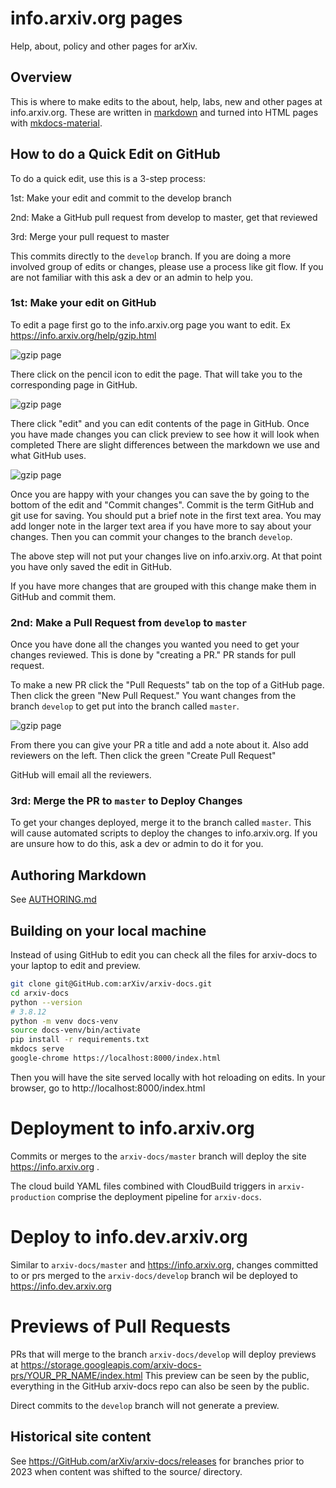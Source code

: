 # info.arxiv.org pages

Help, about, policy and other pages for arXiv.

## Overview

This is where to make edits to the about, help, labs, new and other pages at
info.arxiv.org. These are written in
[markdown](https://daringfireball.net/projects/markdown/) and turned into HTML
pages with [mkdocs-material](https://squidfunk.GitHub.io/mkdocs-material/).

## How to do a Quick Edit on GitHub

To do a quick edit, use this is a 3-step process:

1st: Make your edit and commit to the develop branch

2nd: Make a GitHub pull request from develop to master, get that reviewed

3rd: Merge your pull request to master

This commits directly to the `develop` branch. If you are doing a more involved
group of edits or changes, please use a process like git flow. If you are not
familiar with this ask a dev or an admin to help you.

### 1st: Make your edit on GitHub
To edit a page first go to the info.arxiv.org page you want to edit. Ex https://info.arxiv.org/help/gzip.html

![gzip page](non-info/help-info-page.png)

There click on the pencil icon to edit the page. That will take you to the corresponding page in GitHub.

![gzip page](non-info/help-github1.png)

There click "edit" and you can edit contents of the page in GitHub. Once you
have made changes you can click preview to see how it will look when completed
There are slight differences between the markdown we use and what
GitHub uses.

![gzip page](non-info/help-github2.png)

Once you are happy with your changes you can save the by going to the bottom of
the edit and "Commit changes". Commit is the term GitHub and git use for
saving. You should put a brief note in the first text area. You may add longer
note in the larger text area if you have more to say about your changes. Then
you can commit your changes to the branch `develop`.

The above step will not put your changes live on info.arxiv.org. At that point
you have only saved the edit in GitHub.

If you have more changes that are grouped with this change make them in GitHub
and commit them.

### 2nd: Make a Pull Request from `develop` to `master`
Once you have done all the changes you wanted you need to get your changes
reviewed. This is done by "creating a PR." PR stands for pull request.

To make a new PR click the "Pull Requests" tab on the top of a GitHub page. Then
click the green "New Pull Request." You want changes from the branch `develop` to get put
into the branch called `master`.

![gzip page](non-info/help-pr1.png)

From there you can give your PR a title and add a note about it. Also add
reviewers on the left. Then click the green "Create Pull Request"

GitHub will email all the reviewers.

### 3rd: Merge the PR to `master` to Deploy Changes

To get your changes deployed, merge it to the branch called `master`. This will
cause automated scripts to deploy the changes to info.arxiv.org.  If you are
unsure how to do this, ask a dev or admin to do it for you.

## Authoring Markdown
See [AUTHORING.md](AUTHORING.MD)

## Building on your local machine

Instead of using GitHub to edit you can check all the files for arxiv-docs to
your laptop to edit and preview.

```bash
git clone git@GitHub.com:arXiv/arxiv-docs.git
cd arxiv-docs
python --version
# 3.8.12
python -m venv docs-venv
source docs-venv/bin/activate
pip install -r requirements.txt
mkdocs serve
google-chrome https://localhost:8000/index.html
```

Then you will have the site served locally with hot reloading on edits. In your
browser, go to http://localhost:8000/index.html

# Deployment to info.arxiv.org

Commits or merges to the `arxiv-docs/master` branch will deploy the site https://info.arxiv.org .

The cloud build YAML files combined with CloudBuild triggers in `arxiv-production` comprise the deployment 
pipeline for `arxiv-docs`.

# Deploy to info.dev.arxiv.org

Similar to `arxiv-docs/master` and  https://info.arxiv.org, changes committed to or prs merged to the `arxiv-docs/develop` 
branch wil be deployed to https://info.dev.arxiv.org 

# Previews of Pull Requests

PRs that will merge to the branch `arxiv-docs/develop` will deploy previews at
https://storage.googleapis.com/arxiv-docs-prs/YOUR_PR_NAME/index.html
This preview can be seen by the public, everything in the GitHub
arxiv-docs repo can also be seen by the public.

Direct commits to the `develop` branch will not generate a preview.

## Historical site content
See https://GitHub.com/arXiv/arxiv-docs/releases for branches prior to 2023 when content was shifted to the source/ directory.
